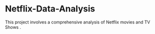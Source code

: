 # Netflix-Data-Analysis
This project involves a comprehensive analysis of Netflix movies and TV Shows . 
